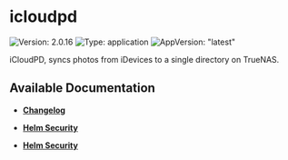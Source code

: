 # icloudpd

![Version: 2.0.16](https://img.shields.io/badge/Version-2.0.16-informational?style=flat-square) ![Type: application](https://img.shields.io/badge/Type-application-informational?style=flat-square) ![AppVersion: "latest"](https://img.shields.io/badge/AppVersion-"latest"-informational?style=flat-square)

iCloudPD, syncs photos from iDevices to a single directory on TrueNAS.

## Available Documentation

- [**Changelog**](CHANGELOG)

- [**Helm Security**](container-security)

- [**Helm Security**](helm-security)


